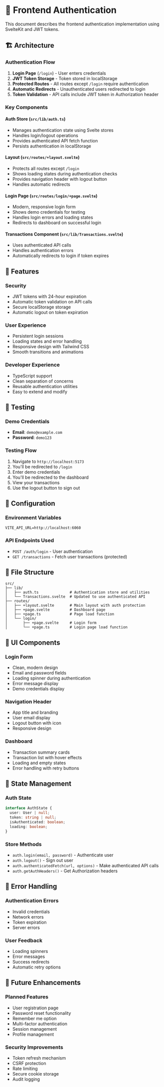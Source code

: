 # 🔐 Frontend Authentication

This document describes the frontend authentication implementation using SvelteKit and JWT tokens.

## 🏗️ Architecture

### **Authentication Flow**
1. **Login Page** (`/login`) - User enters credentials
2. **JWT Token Storage** - Token stored in localStorage
3. **Protected Routes** - All routes except `/login` require authentication
4. **Automatic Redirects** - Unauthenticated users redirected to login
5. **Token Validation** - API calls include JWT token in Authorization header

### **Key Components**

#### **Auth Store** (`src/lib/auth.ts`)
- Manages authentication state using Svelte stores
- Handles login/logout operations
- Provides authenticated API fetch function
- Persists authentication in localStorage

#### **Layout** (`src/routes/+layout.svelte`)
- Protects all routes except `/login`
- Shows loading states during authentication checks
- Provides navigation header with logout button
- Handles automatic redirects

#### **Login Page** (`src/routes/login/+page.svelte`)
- Modern, responsive login form
- Shows demo credentials for testing
- Handles login errors and loading states
- Redirects to dashboard on successful login

#### **Transactions Component** (`src/lib/Transactions.svelte`)
- Uses authenticated API calls
- Handles authentication errors
- Automatically redirects to login if token expires

## 🚀 Features

### **Security**
- JWT tokens with 24-hour expiration
- Automatic token validation on API calls
- Secure localStorage storage
- Automatic logout on token expiration

### **User Experience**
- Persistent login sessions
- Loading states and error handling
- Responsive design with Tailwind CSS
- Smooth transitions and animations

### **Developer Experience**
- TypeScript support
- Clean separation of concerns
- Reusable authentication utilities
- Easy to extend and modify

## 🧪 Testing

### **Demo Credentials**
- **Email**: `demo@example.com`
- **Password**: `demo123`

### **Testing Flow**
1. Navigate to `http://localhost:5173`
2. You'll be redirected to `/login`
3. Enter demo credentials
4. You'll be redirected to the dashboard
5. View your transactions
6. Use the logout button to sign out

## 🔧 Configuration

### **Environment Variables**
```env
VITE_API_URL=http://localhost:6060
```

### **API Endpoints Used**
- `POST /auth/login` - User authentication
- `GET /transactions` - Fetch user transactions (protected)

## 📁 File Structure

```
src/
├── lib/
│   ├── auth.ts              # Authentication store and utilities
│   └── Transactions.svelte  # Updated to use authenticated API
├── routes/
│   ├── +layout.svelte       # Main layout with auth protection
│   ├── +page.svelte         # Dashboard page
│   ├── +page.ts             # Page load function
│   └── login/
│       ├── +page.svelte     # Login form
│       └── +page.ts         # Login page load function
```

## 🎨 UI Components

### **Login Form**
- Clean, modern design
- Email and password fields
- Loading spinner during authentication
- Error message display
- Demo credentials display

### **Navigation Header**
- App title and branding
- User email display
- Logout button with icon
- Responsive design

### **Dashboard**
- Transaction summary cards
- Transaction list with hover effects
- Loading and empty states
- Error handling with retry buttons

## 🔄 State Management

### **Auth State**
```typescript
interface AuthState {
  user: User | null;
  token: string | null;
  isAuthenticated: boolean;
  loading: boolean;
}
```

### **Store Methods**
- `auth.login(email, password)` - Authenticate user
- `auth.logout()` - Sign out user
- `auth.authenticatedFetch(url, options)` - Make authenticated API calls
- `auth.getAuthHeaders()` - Get Authorization headers

## 🚨 Error Handling

### **Authentication Errors**
- Invalid credentials
- Network errors
- Token expiration
- Server errors

### **User Feedback**
- Loading spinners
- Error messages
- Success redirects
- Automatic retry options

## 🔮 Future Enhancements

### **Planned Features**
- User registration page
- Password reset functionality
- Remember me option
- Multi-factor authentication
- Session management
- Profile management

### **Security Improvements**
- Token refresh mechanism
- CSRF protection
- Rate limiting
- Secure cookie storage
- Audit logging 